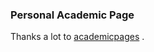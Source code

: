 ### Personal Academic Page

Thanks a lot to [academicpages](https://github.com/academicpages/academicpages.github.io) .